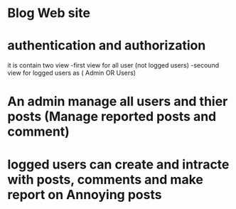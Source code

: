 # Blog Web site 
# authentication and  authorization
it is contain two view 
-first view for all user (not logged users)
-secound view for logged users  as ( Admin OR Users)
# An admin manage all users and thier posts (Manage reported posts and comment)
# logged users can create and intracte with posts, comments and make report on Annoying posts
